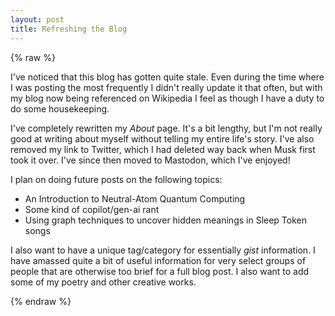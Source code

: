 ```yaml
---
layout: post
title: Refreshing the Blog
---
```


{% raw %}

I've noticed that this blog has gotten quite stale. Even during the time where I was posting the most frequently I didn't really update it that often, but with my blog now being referenced on Wikipedia I feel as though I have a duty to do some housekeeping.

I've completely rewritten my _About_ page. It's a bit lengthy, but I'm not really good at writing about myself without telling my entire life's story. I've also removed my link to Twitter, which I had deleted way back when Musk first took it over. I've since then moved to Mastodon, which I've enjoyed!

I plan on doing future posts on the following topics:

* An Introduction to Neutral-Atom Quantum Computing
* Some kind of copilot/gen-ai rant
* Using graph techniques to uncover hidden meanings in Sleep Token songs

I also want to have a unique tag/category for essentially _gist_ information. I have amassed quite a bit of useful information for very select groups of people that are otherwise too brief for a full blog post. I also want to add some of my poetry and other creative works.

{% endraw %}
